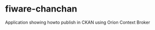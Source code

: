 fiware-chanchan
===============

Application showing howto publish in CKAN using Orion Context Broker
